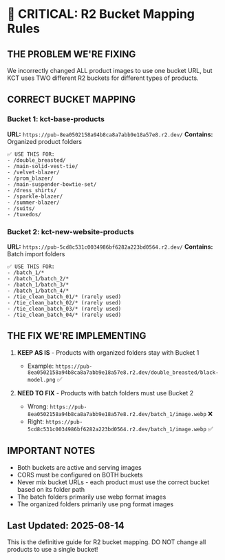 # 🚨 CRITICAL: R2 Bucket Mapping Rules

## THE PROBLEM WE'RE FIXING
We incorrectly changed ALL product images to use one bucket URL, but KCT uses TWO different R2 buckets for different types of products.

## CORRECT BUCKET MAPPING

### Bucket 1: kct-base-products 
**URL:** `https://pub-8ea0502158a94b8ca8a7abb9e18a57e8.r2.dev/`
**Contains:** Organized product folders
```
✅ USE THIS FOR:
- /double_breasted/
- /main-solid-vest-tie/
- /velvet-blazer/
- /prom_blazer/
- /main-suspender-bowtie-set/
- /dress_shirts/
- /sparkle-blazer/
- /summer-blazer/
- /suits/
- /tuxedos/
```

### Bucket 2: kct-new-website-products
**URL:** `https://pub-5cd8c531c0034986bf6282a223bd0564.r2.dev/`
**Contains:** Batch import folders
```
✅ USE THIS FOR:
- /batch_1/*
- /batch_1/batch_2/*
- /batch_1/batch_3/*
- /batch_1/batch_4/*
- /tie_clean_batch_01/* (rarely used)
- /tie_clean_batch_02/* (rarely used)
- /tie_clean_batch_03/* (rarely used)
- /tie_clean_batch_04/* (rarely used)
```

## THE FIX WE'RE IMPLEMENTING

1. **KEEP AS IS** - Products with organized folders stay with Bucket 1
   - Example: `https://pub-8ea0502158a94b8ca8a7abb9e18a57e8.r2.dev/double_breasted/black-model.png` ✅

2. **NEED TO FIX** - Products with batch folders must use Bucket 2
   - Wrong: `https://pub-8ea0502158a94b8ca8a7abb9e18a57e8.r2.dev/batch_1/image.webp` ❌
   - Right: `https://pub-5cd8c531c0034986bf6282a223bd0564.r2.dev/batch_1/image.webp` ✅

## IMPORTANT NOTES
- Both buckets are active and serving images
- CORS must be configured on BOTH buckets
- Never mix bucket URLs - each product must use the correct bucket based on its folder path
- The batch folders primarily use webp format images
- The organized folders primarily use png format images

## Last Updated: 2025-08-14
This is the definitive guide for R2 bucket mapping. DO NOT change all products to use a single bucket!